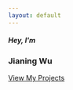 ```yaml
---
layout: default
---
```


<!-- About -->
<div class="container-fluid" id="about">
    <div class="container text-center  my-auto vertical-center">
        <div id="aboutme">
            <h5 class="hello">Hey, I'm</h5>
            <h3 class="name">Jianing Wu</h3>
            <a type="button" class="btn btn-outline-light" href="/projects">View My Projects</a>
        </div>
    </div>
</div>
